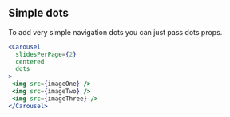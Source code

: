 ## Simple dots
To add very simple navigation dots you can just pass dots props.

```jsx render
<Carousel
  slidesPerPage={2}
  centered
  dots
>
 <img src={imageOne} />
 <img src={imageTwo} />
 <img src={imageThree} />
</Carousel>
```

